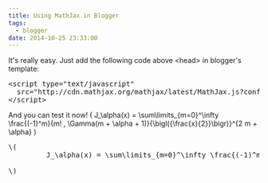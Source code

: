 ```yaml
---
title: Using MathJax in Blogger
tags:
  - blogger
date: 2014-10-25 23:33:00
---
```


It's really easy. Just add the following code above &lt;head&gt; in blogger's template: 
<pre class="brush: html">&lt;script type="text/javascript"
  src="http://cdn.mathjax.org/mathjax/latest/MathJax.js?config=TeX-AMS-MML_HTMLorMML"&gt;
&lt;/script&gt;
</pre>
And you can test it now! 
\(          J_\alpha(x) = \sum\limits_{m=0}^\infty \frac{(-1)^m}{m! \, \Gamma(m + \alpha + 1)}{\bigl({\frac{x}{2}}\bigr)}^{2 m + \alpha} \) 
<pre>\(
&nbsp; &nbsp; &nbsp; &nbsp; &nbsp;J_\alpha(x) = \sum\limits_{m=0}^\infty \frac{(-1)^m}{m! \, \Gamma(m + \alpha + 1)}{\bigl({\frac{x}{2}}\bigr)}^{2 m + \alpha}

\)
</pre>